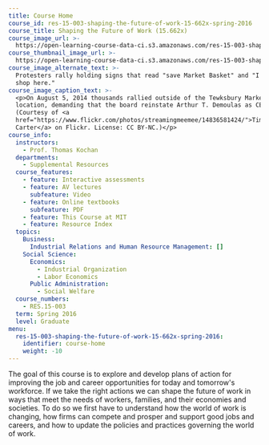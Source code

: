 ```yaml
---
title: Course Home
course_id: res-15-003-shaping-the-future-of-work-15-662x-spring-2016
course_title: Shaping the Future of Work (15.662x)
course_image_url: >-
  https://open-learning-course-data-ci.s3.amazonaws.com/res-15-003-shaping-the-future-of-work-15-662x-spring-2016/a55670dbf5fc5344ca7164f239ab901a_res-15-003s16.jpg
course_thumbnail_image_url: >-
  https://open-learning-course-data-ci.s3.amazonaws.com/res-15-003-shaping-the-future-of-work-15-662x-spring-2016/c53fc2fc9a4ab00a45b7d985632e0989_res-15-003s16-th.jpg
course_image_alternate_text: >-
  Protesters rally holding signs that read "save Market Basket" and "I won't
  shop here."
course_image_caption_text: >-
  <p>On August 5, 2014 thousands rallied outside of the Tewksbury Market Basket
  location, demanding that the board reinstate Arthur T. Demoulas as CEO.
  (Courtesy of <a
  href="https://www.flickr.com/photos/streamingmeemee/14836581424/">Tim
  Carter</a> on Flickr. License: CC BY-NC.)</p>
course_info:
  instructors:
    - Prof. Thomas Kochan
  departments:
    - Supplemental Resources
  course_features:
    - feature: Interactive assessments
    - feature: AV lectures
      subfeature: Video
    - feature: Online textbooks
      subfeature: PDF
    - feature: This Course at MIT
    - feature: Resource Index
  topics:
    Business:
      Industrial Relations and Human Resource Management: []
    Social Science:
      Economics:
        - Industrial Organization
        - Labor Economics
      Public Administration:
        - Social Welfare
  course_numbers:
    - RES.15-003
  term: Spring 2016
  level: Graduate
menu:
  res-15-003-shaping-the-future-of-work-15-662x-spring-2016:
    identifier: course-home
    weight: -10
---
```

The goal of this course is to explore and develop plans of action for improving the job and career opportunities for today and tomorrow's workforce. If we take the right actions we can shape the future of work in ways that meet the needs of workers, families, and their economies and societies. To do so we first have to understand how the world of work is changing, how firms can compete and prosper and support good jobs and careers, and how to update the policies and practices governing the world of work.
